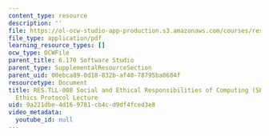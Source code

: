 ```yaml
---
content_type: resource
description: ''
file: https://ol-ocw-studio-app-production.s3.amazonaws.com/courses/res-tll-008-social-and-ethical-responsibilities-of-computing-serc-fall-2021/9a221dbe4d169781cb4cd9df4fced3e8_MITRESTLL-008F21-6170lec.pdf
file_type: application/pdf
learning_resource_types: []
ocw_type: OCWFile
parent_title: 6.170 Software Studio
parent_type: SupplementalResourceSection
parent_uid: 00ebca89-0d18-832b-af40-78795ba0684f
resourcetype: Document
title: RES.TLL-008 Social and Ethical Responsibilities of Computing (SERC), 6.170
  Ethics Protocol Lecture
uid: 9a221dbe-4d16-9781-cb4c-d9df4fced3e8
video_metadata:
  youtube_id: null
---
```

